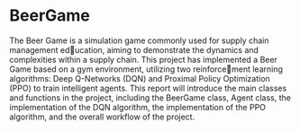 # BeerGame

The Beer Game is a simulation game commonly used for supply chain management education, aiming to demonstrate the dynamics and complexities within a supply chain. This
project has implemented a Beer Game based on a gym environment, utilizing two reinforcement learning algorithms: Deep Q-Networks (DQN) and Proximal Policy Optimization (PPO)
to train intelligent agents. This report will introduce the main classes and functions in the project, including the BeerGame class, Agent class, the implementation of the DQN algorithm,
the implementation of the PPO algorithm, and the overall workflow of the project.

